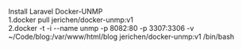 Install Laravel Docker-UNMP  
1.docker pull jerichen/docker-unmp:v1  
2.docker -t -i --name unmp -p 8082:80 -p 3307:3306 -v ~/Code/blog:/var/www/html/blog jerichen/docker-unmp:v1 /bin/bash

